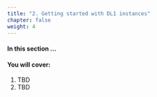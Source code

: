 ```yaml
---
title: "2. Getting started with DL1 instances"
chapter: false
weight: 4
---
```


#### In this section ...

#### You will cover:

1. TBD
1. TBD
